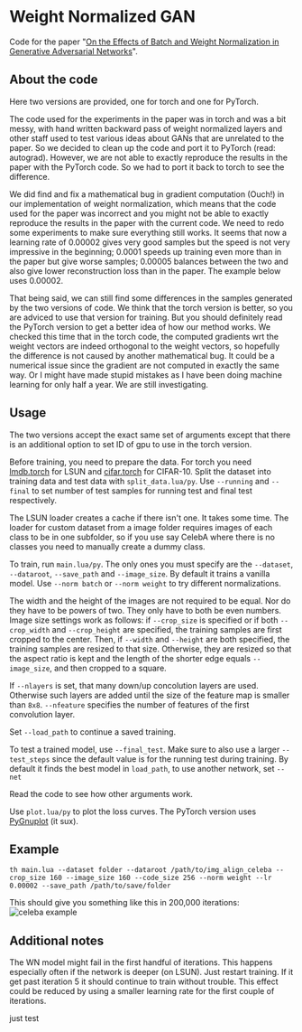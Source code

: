# Weight Normalized GAN
Code for the paper "[On the Effects of Batch and Weight Normalization in Generative Adversarial Networks]( https://arxiv.org/abs/1704.03971)".

## About the code
Here two versions are provided, one for torch and one for PyTorch.

The code used for the experiments in the paper was in torch and was a bit messy, with hand written backward pass of weight normalized layers and other staff used to test various ideas about GANs that are unrelated to the paper. So we decided to clean up the code and port it to PyTorch (read: autograd). However, we are not able to exactly reproduce the results in the paper with the PyTorch code. So we had to port it back to torch to see the difference.

We did find and fix a mathematical bug in gradient computation (Ouch!) in our implementation of weight normalization, which means that the code used for the paper was incorrect and you might not be able to exactly reproduce the results in the paper with the current code. We need to redo some experiments to make sure everything still works. It seems that now a learning rate of 0.00002 gives very good samples but the speed is not very impressive in the beginning; 0.0001 speeds up training even more than in the paper but give worse samples; 0.00005 balances between the two and also give lower reconstruction loss than in the paper. The example below uses 0.00002.

That being said, we can still find some differences in the samples generated by the two versions of code. We think that the torch version is better, so you are adviced to use that version for training. But you should definitely read the PyTorch version to get a better idea of how our method works. We checked this time that in the torch code, the computed gradients wrt the weight vectors are indeed orthogonal to the weight vectors, so hopefully the difference is not caused by another mathematical bug. It could be a numerical issue since the gradient are not computed in exactly the same way. Or I might have made stupid mistakes as I have been doing machine learning for only half a year. We are still investigating.

## Usage
The two versions accept the exact same set of arguments except that there is an additional option to set ID of gpu to use in the torch version.

Before training, you need to prepare the data. For torch you need [lmdb.torch](https://github.com/eladhoffer/lmdb.torch) for LSUN and [cifar.torch](https://github.com/soumith/cifar.torch) for CIFAR-10. Split the dataset into training data and test data with `split_data.lua/py`. Use `--running` and `--final` to set number of test samples for running test and final test respectively.

The LSUN loader creates a cache if there isn't one. It takes some time. The loader for custom dataset from a image folder requires images of each class to be in one subfolder, so if you use say CelebA where there is no classes you need to manually create a dummy class.

To train, run `main.lua/py`. The only ones you must specify are the `--dataset`, `--dataroot`, `--save_path` and `--image_size`. By default it trains a vanilla model. Use `--norm batch` or `--norm weight` to try different normalizations.

The width and the height of the images are not required to be equal. Nor do they have to be powers of two. They only have to both be even numbers. Image size settings work as follows: if `--crop_size` is specified or if both `--crop_width` and `--crop_height` are specified, the training samples are first cropped to the center. Then, if `--width` and `--height` are both specified, the training samples are resized to that size. Otherwise, they are resized so that the aspect ratio is kept and the length of the shorter edge equals `--image_size`, and then cropped to a square.

If `--nlayers` is set, that many down/up concolution layers are used. Otherwise such layers are added until the size of the feature map is smaller than `8x8`. `--nfeature` specifies the number of features of the first convolution layer.

Set `--load_path` to continue a saved training.

To test a trained model, use `--final_test`. Make sure to also use a larger `--test_steps` since the default value is for the running test during training. By default it finds the best model in `load_path`, to use another network, set `--net`

Read the code to see how other arguments work.

Use `plot.lua/py` to plot the loss curves. The PyTorch version uses [PyGnuplot](https://pypi.python.org/pypi/PyGnuplot) (it sux).

## Example

`th main.lua --dataset folder --dataroot /path/to/img_align_celeba --crop_size 160 --image_size 160 --code_size 256 --norm weight --lr 0.00002 --save_path /path/to/save/folder`

This should give you something like this in 200,000 iterations:
![celeba example](image/celeba_wn_200000.jpg)

## Additional notes
The WN model might fail in the first handful of iterations. This happens especially often if the network is deeper (on LSUN). Just restart training. If it get past iteration 5 it should continue to train without trouble. This effect could be reduced by using a smaller learning rate for the first couple of iterations.

just test
